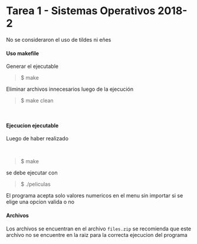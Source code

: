 # Tarea 1 - Sistemas Operativos 2018-2

No se consideraron el uso de tildes ni eñes <br/>

#### Uso makefile


Generar el ejecutable<br/>

> $ make


Eliminar archivos innecesarios luego de la ejecución <br/>

> $ make clean

<br/>

#### Ejecucion ejecutable 

Luego de haber realizado 

<br/>

> $ make


se debe ejecutar con 

> $ ./peliculas

El programa acepta solo valores numericos en el menu sin importar si se elige una opcion valida o no
<br/>

#### Archivos

Los archivos se encuentran en el archivo ```files.zip``` se recomienda que este archivo no se encuentre en la raiz para la correcta ejecucion del programa
<br/>

